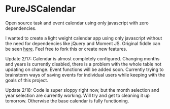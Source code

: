 # PureJSCalendar
Open source task and event calendar using only javascript with zero dependencies.

I wanted to create a light weight calendar app using only javascript without the need for dependencies like jQuery and Moment JS. Original fiddle can be seen <a href="http://jsfiddle.net/BqZk9/13/">here</a>. Feel free to fork this or create new features.

Update 2/17: Calendar is almost completely configured. Changing months and years is currently disabled, there is a problem with the whole table not updating on change. Event functions will be added soon. Currently trying to brainstorm ways of saving events for individual users while keeping with the goals of this project. 

Update 2/18: Code is super sloppy right now, but the month selection and year selection are currently working. Will try and get to cleaning it up tomorrow. Otherwise the base calendar is fully functioning.
